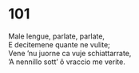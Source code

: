 # 101
  
Male lengue, parlate, parlate,  
E decitemene quante ne vulite;  
Vene ’nu juorne ca vuje schiattarrate,  
’A nennillo sott’ ô vraccio me verite.
